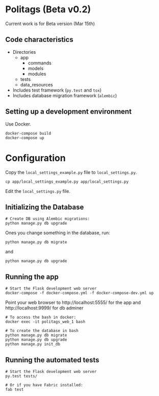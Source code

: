 # Politags (Beta v0.2)

Current work is for Beta version (Mar 15th)

## Code characteristics

* Directories
    * app
        * commands
        * models
        * modules
    * tests
    * data_resources
* Includes test framework (`py.test` and `tox`)
* Includes database migration framework (`alembic`)

## Setting up a development environment

Use Docker.

    docker-compose build
    docker-compose up

# Configuration

Copy the `local_settings_example.py` file to `local_settings.py`.

    cp app/local_settings_example.py app/local_settings.py

Edit the `local_settings.py` file.

## Initializing the Database

    # Create DB using Alembic migrations:
    python manage.py db upgrade
    
Ones you change something in the database, run:

    python manage.py db migrate
    
and

    python manage.py db upgrade

## Running the app

    # Start the Flask development web server
    docker-compose -f docker-compose.yml -f docker-compose-dev.yml up

Point your web browser to http://localhost:5555/ for the app
and http://localhost:9999/ for db adminer


    # To access the bash in docker:
    docker exec -it politags_web_1 bash
    
    # To create the database in bash
    python manage.py db migrate
    python manage.py db upgrade
    python manage.py init_db


## Running the automated tests

    # Start the Flask development web server
    py.test tests/

    # Or if you have Fabric installed:
    fab test
